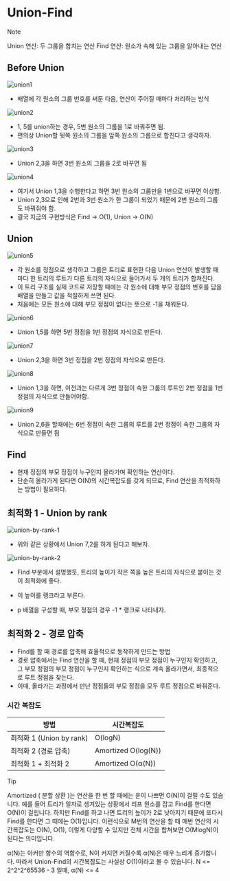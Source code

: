 # Union-Find

> [!NOTE]
>
> Union 연산: 두 그룹을 합치는 연산
> Find 연산: 원소가 속해 있는 그룹을 알아내는 연산

## Before Union

![union1](./images/union-1.png)

- 배열에 각 원소의 그룹 번호를 써둔 다음, 연산이 주어질 때마다 처리하는 방식

![union2](./images/union-2.png)

- 1, 5를 union하는 경우, 5번 원소의 그룹을 1로 바꿔주면 됨.
- 편의상 Union할 뒷쪽 원소의 그룹을 앞쪽 원소의 그룹으로 합친다고 생각하자.

![union3](./images/union-3.png)

- Union 2,3을 하면 3번 원소의 그룹을 2로 바꾸면 됨

![union4](./images/union-4.png)

- 여기서 Union 1,3을 수행한다고 하면 3번 원소의 그룹만을 1번으로 바꾸면 이상함.
- Union 2,3으로 인해 2번과 3번 원소가 한 그룹이 되었기 때문에 2번 원소의 그룹도 바꿔줘야 함.
- 결국 지금의 구현방식은 Find -> O(1), Union -> O(N)

## Union

![union5](./images/union-5.png)

- 각 원소를 정점으로 생각하고 그룹은 트리로 표현한 다음 Union 연산이 발생할 때마다 한 트리의 루트가 다른 트리의 자식으로 들어가서 두 개의 트리가 합쳐진다.
- 이 트리 구조를 실제 코드로 저장할 때에는 각 원소에 대해 부모 정점의 번호를 담을 배열을 만들고 값을 적절하게 쓰면 된다.
- 처음에는 모든 원소에 대해 부모 정점이 없다는 뜻으로 -1을 채워둔다.

![union6](./images/union-6.png)

- Union 1,5를 하면 5번 정점을 1번 정점의 자식으로 만든다.

![union7](./images/union-7.png)

- Union 2,3을 하면 3번 정점을 2번 정점의 자식으로 만든다.

![union8](./images/union-8.png)

- Union 1,3을 하면, 이전과는 다르게 3번 정점이 속한 그룹의 루트인 2번 정점을 1번 정점의 자식으로 만들어야함.

![union9](./images/union-9.png)

- Union 2,6을 할때에는 6번 정점이 속한 그룹의 루트를 2번 정점이 속한 그룹의 자식으로 만들면 됨

## Find

- 현재 정점의 부모 정점이 누구인지 올라가며 확인하는 연산이다.
- 단순히 올라가게 된다면 O(N)의 시간복잡도를 갖게 되므로, Find 연산을 최적화하는 방법이 필요하다.

## 최적화 1 - Union by rank

![union-by-rank-1](./images/union-by-rank-1.png)

- 위와 같은 상황에서 Union 7,2를 하게 된다고 해보자.

![union-by-rank-2](./images/union-by-rank-2.png)

- Find 부분에서 설명했듯, 트리의 높이가 작은 쪽을 높은 트리의 자식으로 붙이는 것이 최적화에 좋다.
- 이 높이를 랭크라고 부른다.

- p 배열을 구성할 때, 부모 정점의 경우 -1 \* 랭크로 나타내자.

## 최적화 2 - 경로 압축

- Find를 할 때 경로를 압축해 효율적으로 동작하게 만드는 방법
- 경로 압축에서는 Find 연산을 할 때, 현재 정점의 부모 정점이 누구인지 확인하고, 그 부모 정점의 부모 정점이 누구인지 확인하는 식으로 계속 올라가면서, 최종적으로 루트 정점을 찾는다.
- 이때, 올라가는 과정에서 만난 정점들의 부모 정점을 모두 루트 정점으로 바꿔준다.

### 시간 복잡도

| 방법                     | 시간복잡도          |
| ------------------------ | ------------------- |
| 최적화 1 (Union by rank) | O(logN)             |
| 최적화 2 (경로 압축)     | Amortized O(log(N)) |
| 최적화 1 + 최적화 2      | Amortized O(α(N))   |

> [!TIP]
>
> Amortized ( 분할 상환 )는 연산을 한 번 할 때에는 운이 나쁘면 O(N)이 걸릴 수도 있습니다. 예를 들어 트리가 일자로 생겨있는 상황에서 리프 원소를 잡고 Find를 한다면 O(N)이 걸립니다. 하지만 Find를 하고 나면 트리의 높이가 2로 낮아지기 때문에 또다시 Find를 한다면 그 때에는 O(1)입니다. 이런식으로 M번의 연산을 할 때 매번 연산의 시간복잡도는 O(N), O(1), 이렇게 다양할 수 있지만 전체 시간을 합쳐보면 O(MlogN)이 된다는 의미입니다.
>
> α(N)는 아커만 함수의 역함수로, N이 커지면 커질수록 α(N)은 매우 느리게 증가합니다. 따라서 Union-Find의 시간복잡도는 사실상 O(1)이라고 볼 수 있습니다.
> N <= 2^2^2^65536 - 3 일때, α(N) <= 4
